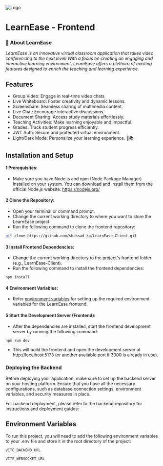 ![Logo](https://i.ibb.co/ngwjLL5/Unsastitled-2.png)


# LearnEase - Frontend

### 🚀 About LearnEase
_LearnEase is an innovative virtual classroom application that takes video conferencing to the next level! With a focus on creating an engaging and interactive learning environment, LearnEase offers a plethora of exciting features designed to enrich the teaching and learning experience._

## Features

- Group Video: Engage in real-time video chats.
- Live Whiteboard: Foster creativity and dynamic lessons.
- Screenshare: Seamless sharing of multimedia content.
- Live Chat: Encourage interactive discussions.
- Document Sharing: Access study materials effortlessly.
- Teaching Activities: Make learning enjoyable and impactful.
- Grades: Track student progress efficiently.
- JWT Auth: Secure and protected virtual environment.
- Light/Dark Mode: Personalize your learning experience. 🚀📚


## Installation and Setup

#### 1 Prerequisites:
- Make sure you have Node.js and npm (Node Package Manager) installed on your system. You can download and install them from the official Node.js website: https://nodejs.org/

#### 2 Clone the Repository:

- Open your terminal or command prompt.
- Change the current working directory to where you want to store the LearnEase project.
- Run the following command to clone the frontend repository:
```bash
git clone https://github.com/shahsad-kp/LearnEase-Client.git
```
#### 3 Install Frontend Dependencies:
- Change the current working directory to the project's frontend folder (e.g., LearnEase-Client).
- Run the following command to install the frontend dependencies:
```bach
npm install
```

#### 4 Environment Variables:
- Refer [environment variables](https://github.com/shahsad-kp/LearnEase-Client#environment-variables) for setting up the required environment variables for the LearnEase frontend.


#### 5 Start the Development Server (Frontend):
- After the dependencies are installed, start the frontend development server by running the following command:
```bash
npm run dev
```
- This will build the frontend and open the development server at http://localhost:5173 (or another available port if 3000 is already in use).

### Deploying the Backend
Before deploying your application, make sure to set up the backend server on your hosting platform. Ensure that you have all the necessary configurations, such as database connection settings, environment variables, and security measures in place.

For backend deployment, please refer to the backend repository for instructions and deployment guides:


## Environment Variables

To run this project, you will need to add the following environment variables to your .env file and store it in the root directory of the project:

`VITE_BACKEND_URL`

`VITE_WEBSOCKET_URL`

